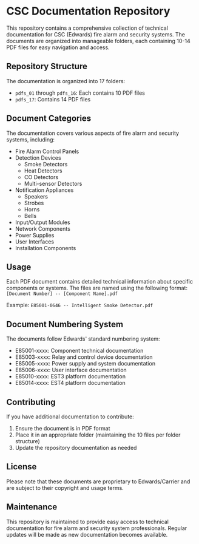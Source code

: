 # CSC Documentation Repository

This repository contains a comprehensive collection of technical documentation for CSC (Edwards) fire alarm and security systems. The documents are organized into manageable folders, each containing 10-14 PDF files for easy navigation and access.

## Repository Structure

The documentation is organized into 17 folders:
- `pdfs_01` through `pdfs_16`: Each contains 10 PDF files
- `pdfs_17`: Contains 14 PDF files

## Document Categories

The documentation covers various aspects of fire alarm and security systems, including:

- Fire Alarm Control Panels
- Detection Devices
  - Smoke Detectors
  - Heat Detectors
  - CO Detectors
  - Multi-sensor Detectors
- Notification Appliances
  - Speakers
  - Strobes
  - Horns
  - Bells
- Input/Output Modules
- Network Components
- Power Supplies
- User Interfaces
- Installation Components

## Usage

Each PDF document contains detailed technical information about specific components or systems. The files are named using the following format:
`[Document Number] -- [Component Name].pdf`

Example: `E85001-0646 -- Intelligent Smoke Detector.pdf`

## Document Numbering System

The documents follow Edwards' standard numbering system:
- E85001-xxxx: Component technical documentation
- E85003-xxxx: Relay and control device documentation
- E85005-xxxx: Power supply and system documentation
- E85006-xxxx: User interface documentation
- E85010-xxxx: EST3 platform documentation
- E85014-xxxx: EST4 platform documentation

## Contributing

If you have additional documentation to contribute:
1. Ensure the document is in PDF format
2. Place it in an appropriate folder (maintaining the 10 files per folder structure)
3. Update the repository documentation as needed

## License

Please note that these documents are proprietary to Edwards/Carrier and are subject to their copyright and usage terms.

## Maintenance

This repository is maintained to provide easy access to technical documentation for fire alarm and security system professionals. Regular updates will be made as new documentation becomes available.
